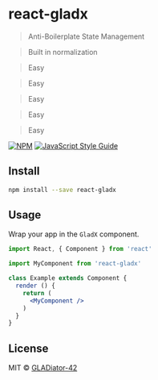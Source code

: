 # react-gladx

> Anti-Boilerplate State Management

> Built in normalization 

> Easy 

> Easy 

> Easy 

> Easy 

> Easy 



[![NPM](https://img.shields.io/npm/v/react-gladx.svg)](https://www.npmjs.com/package/react-gladx) [![JavaScript Style Guide](https://img.shields.io/badge/code_style-standard-brightgreen.svg)](https://standardjs.com)

## Install

```bash
npm install --save react-gladx
```

## Usage

Wrap your app in the `GladX` component.
```jsx
import React, { Component } from 'react'

import MyComponent from 'react-gladx'

class Example extends Component {
  render () {
    return (
      <MyComponent />
    )
  }
}
```

## License

MIT © [GLADiator-42](https://github.com/GLADiator-42)
